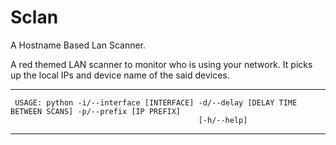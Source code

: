 # Sclan
A Hostname Based Lan Scanner.

A red themed LAN scanner to monitor who is using your network.
It picks up the local IPs and device name of the said devices.

________________________________________________________________________________________________________________
     USAGE: python -i/--interface [INTERFACE] -d/--delay [DELAY TIME BETWEEN SCANS] -p/--prefix [IP PREFIX]  
                                              [-h/--help]
________________________________________________________________________________________________________________
